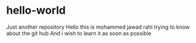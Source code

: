 # hello-world
Just another repository
Hello this is mohammed jawad rahi trying to know about the git hub
And i wish to learn it as soon as possible
